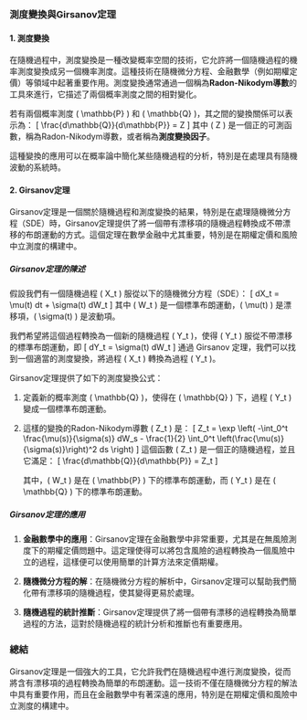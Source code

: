 ### 測度變換與Girsanov定理

#### 1. 測度變換

在隨機過程中，測度變換是一種改變概率空間的技術，它允許將一個隨機過程的機率測度變換成另一個機率測度。這種技術在隨機微分方程、金融數學（例如期權定價）等領域中起著重要作用。測度變換通常通過一個稱為**Radon-Nikodym導數**的工具來進行，它描述了兩個概率測度之間的相對變化。

若有兩個概率測度 \( \mathbb{P} \) 和 \( \mathbb{Q} \)，其之間的變換關係可以表示為：
\[
\frac{d\mathbb{Q}}{d\mathbb{P}} = Z
\]
其中 \( Z \) 是一個正的可測函數，稱為Radon-Nikodym導數，或者稱為**測度變換因子**。

這種變換的應用可以在概率論中簡化某些隨機過程的分析，特別是在處理具有隨機波動的系統時。

#### 2. Girsanov定理

Girsanov定理是一個關於隨機過程和測度變換的結果，特別是在處理隨機微分方程（SDE）時，Girsanov定理提供了將一個帶有漂移項的隨機過程轉換成不帶漂移的布朗運動的方式。這個定理在數學金融中尤其重要，特別是在期權定價和風險中立測度的構建中。

##### Girsanov定理的陳述

假設我們有一個隨機過程 \( X_t \) 服從以下的隨機微分方程（SDE）：
\[
dX_t = \mu(t) dt + \sigma(t) dW_t
\]
其中 \( W_t \) 是一個標準布朗運動，\( \mu(t) \) 是漂移項，\( \sigma(t) \) 是波動項。

我們希望將這個過程轉換為一個新的隨機過程 \( Y_t \)，使得 \( Y_t \) 服從不帶漂移的標準布朗運動，即
\[
dY_t = \sigma(t) dW_t
\]
通過 Girsanov 定理，我們可以找到一個適當的測度變換，將過程 \( X_t \) 轉換為過程 \( Y_t \)。

Girsanov定理提供了如下的測度變換公式：

1. 定義新的概率測度 \( \mathbb{Q} \)，使得在 \( \mathbb{Q} \) 下，過程 \( Y_t \) 變成一個標準布朗運動。
   
2. 這樣的變換的Radon-Nikodym導數 \( Z_t \) 是：
   \[
   Z_t = \exp \left( -\int_0^t \frac{\mu(s)}{\sigma(s)} dW_s - \frac{1}{2} \int_0^t \left(\frac{\mu(s)}{\sigma(s)}\right)^2 ds \right)
   \]
   這個函數 \( Z_t \) 是一個正的隨機過程，並且它滿足：
   \[
   \frac{d\mathbb{Q}}{d\mathbb{P}} = Z_t
   \]
   
   其中，\( W_t \) 是在 \( \mathbb{P} \) 下的標準布朗運動，而 \( Y_t \) 是在 \( \mathbb{Q} \) 下的標準布朗運動。

##### Girsanov定理的應用

1. **金融數學中的應用**：Girsanov定理在金融數學中非常重要，尤其是在無風險測度下的期權定價問題中。這定理使得可以將包含風險的過程轉換為一個風險中立的過程，這樣便可以使用簡單的計算方法來定價期權。

2. **隨機微分方程的解**：在隨機微分方程的解析中，Girsanov定理可以幫助我們簡化帶有漂移項的隨機過程，使其變得更易於處理。

3. **隨機過程的統計推斷**：Girsanov定理提供了將一個帶有漂移的過程轉換為簡單過程的方法，這對於隨機過程的統計分析和推斷也有重要應用。

### 總結

Girsanov定理是一個強大的工具，它允許我們在隨機過程中進行測度變換，從而將含有漂移項的過程轉換為簡單的布朗運動。這一技術不僅在隨機微分方程的解法中具有重要作用，而且在金融數學中有著深遠的應用，特別是在期權定價和風險中立測度的構建中。